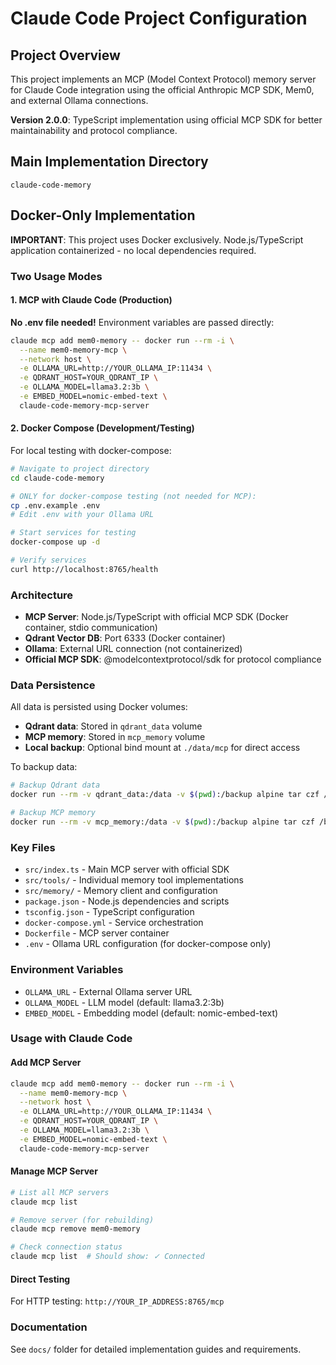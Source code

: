 # Claude Code Project Configuration

## Project Overview
This project implements an MCP (Model Context Protocol) memory server for Claude Code integration using the official Anthropic MCP SDK, Mem0, and external Ollama connections.

**Version 2.0.0**: TypeScript implementation using official MCP SDK for better maintainability and protocol compliance.

## Main Implementation Directory
```
claude-code-memory
```

## Docker-Only Implementation
**IMPORTANT**: This project uses Docker exclusively. Node.js/TypeScript application containerized - no local dependencies required.

### Two Usage Modes

#### 1. MCP with Claude Code (Production)
**No .env file needed!** Environment variables are passed directly:
```bash
claude mcp add mem0-memory -- docker run --rm -i \
  --name mem0-memory-mcp \
  --network host \
  -e OLLAMA_URL=http://YOUR_OLLAMA_IP:11434 \
  -e QDRANT_HOST=YOUR_QDRANT_IP \
  -e OLLAMA_MODEL=llama3.2:3b \
  -e EMBED_MODEL=nomic-embed-text \
  claude-code-memory-mcp-server
```

#### 2. Docker Compose (Development/Testing)
For local testing with docker-compose:
```bash
# Navigate to project directory
cd claude-code-memory

# ONLY for docker-compose testing (not needed for MCP):
cp .env.example .env
# Edit .env with your Ollama URL

# Start services for testing
docker-compose up -d

# Verify services
curl http://localhost:8765/health
```

### Architecture
- **MCP Server**: Node.js/TypeScript with official MCP SDK (Docker container, stdio communication)
- **Qdrant Vector DB**: Port 6333 (Docker container)  
- **Ollama**: External URL connection (not containerized)
- **Official MCP SDK**: @modelcontextprotocol/sdk for protocol compliance

### Data Persistence
All data is persisted using Docker volumes:
- **Qdrant data**: Stored in `qdrant_data` volume
- **MCP memory**: Stored in `mcp_memory` volume  
- **Local backup**: Optional bind mount at `./data/mcp` for direct access

To backup data:
```bash
# Backup Qdrant data
docker run --rm -v qdrant_data:/data -v $(pwd):/backup alpine tar czf /backup/qdrant-backup.tar.gz -C /data .

# Backup MCP memory
docker run --rm -v mcp_memory:/data -v $(pwd):/backup alpine tar czf /backup/mcp-backup.tar.gz -C /data .
```

### Key Files
- `src/index.ts` - Main MCP server with official SDK
- `src/tools/` - Individual memory tool implementations  
- `src/memory/` - Memory client and configuration
- `package.json` - Node.js dependencies and scripts
- `tsconfig.json` - TypeScript configuration
- `docker-compose.yml` - Service orchestration
- `Dockerfile` - MCP server container
- `.env` - Ollama URL configuration (for docker-compose only)

### Environment Variables
- `OLLAMA_URL` - External Ollama server URL
- `OLLAMA_MODEL` - LLM model (default: llama3.2:3b)
- `EMBED_MODEL` - Embedding model (default: nomic-embed-text)

### Usage with Claude Code

#### Add MCP Server
```bash
claude mcp add mem0-memory -- docker run --rm -i \
  --name mem0-memory-mcp \
  --network host \
  -e OLLAMA_URL=http://YOUR_OLLAMA_IP:11434 \
  -e QDRANT_HOST=YOUR_QDRANT_IP \
  -e OLLAMA_MODEL=llama3.2:3b \
  -e EMBED_MODEL=nomic-embed-text \
  claude-code-memory-mcp-server
```

#### Manage MCP Server
```bash
# List all MCP servers
claude mcp list

# Remove server (for rebuilding)
claude mcp remove mem0-memory

# Check connection status
claude mcp list  # Should show: ✓ Connected
```

#### Direct Testing
For HTTP testing: `http://YOUR_IP_ADDRESS:8765/mcp`

### Documentation
See `docs/` folder for detailed implementation guides and requirements.